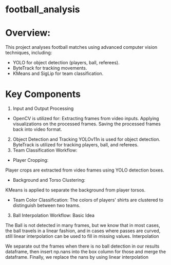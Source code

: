 # football_analysis
# Overview:
This project analyses football matches using advanced computer vision techniques, including:

- YOLO for object detection (players, ball, referees).
- ByteTrack for tracking movements.
- KMeans and SigLip for team classification.
# Key Components
1. Input and Output Processing
- OpenCV is utilized for:
Extracting frames from video inputs.
Applying visualizations on the processed frames.
Saving the processed frames back into video format.
2. Object Detection and Tracking
YOLOv11n is used for object detection.
ByteTrack is utilized for tracking players, ball, and referees.
3. Team Classification
Workflow:
- Player Cropping:

Player crops are extracted from video frames using YOLO detection boxes.
- Background and Torso Clustering:

KMeans is applied to separate the background from player torsos.
- Team Color Classification:
The colors of players' shirts are clustered to distinguish between two teams.
3. Ball Interpolation
Workflow:
Basic Idea

The Ball is not detected in many frames, but we know that in most cases, the ball travels in a linear fashion, and in cases where passes are curved, still linear interpolation can be used to fill in missing values.
Interpolation

We separate out the frames when there is no ball detection in our results dataframe, then insert np.nans into the box column for those and merge the dataframe.
Finally, we replace the nans by using linear interpolation
